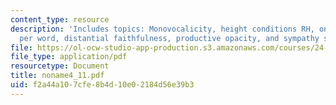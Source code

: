 ```yaml
---
content_type: resource
description: 'Includes topics: Monovocalicity, height conditions RH, one rounded V
  per word, distantial faithfulness, productive opacity, and sympathy summary.'
file: https://ol-ocw-studio-app-production.s3.amazonaws.com/courses/24-962-advanced-phonology-spring-2005/f2a44a107cfe8b4d10e02184d56e39b3_noname4_11.pdf
file_type: application/pdf
resourcetype: Document
title: noname4_11.pdf
uid: f2a44a10-7cfe-8b4d-10e0-2184d56e39b3
---
```

